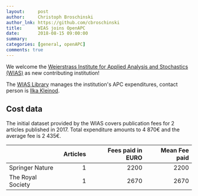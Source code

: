```yaml
---
layout:     post
author:     Christoph Broschinski
author_lnk: https://github.com/cbroschinski
title:      WIAS joins OpenAPC
date:       2018-08-15 09:00:00
summary:    
categories: [general, openAPC]
comments: true
---
```





We welcome the [Weierstrass Institute for Applied Analysis and Stochastics (WIAS)](https://www.wias-berlin.de) as new contributing institution!

The [WIAS Library](https://www.wias-berlin.de/services/library/) manages the institution's APC expenditures, contact person is [Ilka Kleinod](mailto:kleinod@wias-berlin.de).

## Cost data



The initial dataset provided by the WIAS covers publication fees for 2 articles published in 2017. Total expenditure amounts to 4 870€ and the average fee is 2 435€.


|                  | Articles| Fees paid in EURO| Mean Fee paid|
|:-----------------|--------:|-----------------:|-------------:|
|Springer Nature   |        1|              2200|          2200|
|The Royal Society |        1|              2670|          2670|
